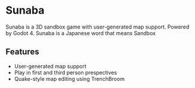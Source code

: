 # Sunaba

Sunaba is a 3D sandbox game with user-generated map support. Powered by Godot 4.
Sunaba is a Japanese word that means Sandbox

## Features

* User-generated map support
* Play in first and third person prespectives
* Quake-style map editing using TrenchBroom
